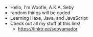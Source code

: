 - Hello, I'm Woofle, A.K.A. Seby
- random things will be coded
- Learning Haxe, Java, and JavaScript
- Check out all my stuff at this link!
  - https://linktr.ee/sebyamador
